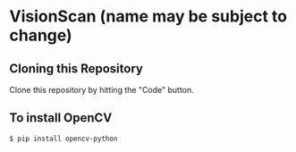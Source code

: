 # VisionScan (name may be subject to change)

## Cloning this Repository
Clone this repository by hitting the "Code" button.

## To install OpenCV
```
$ pip install opencv-python
```
